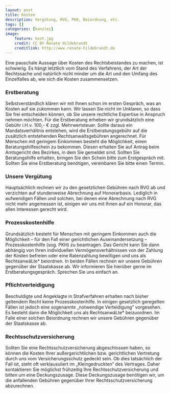```yaml
---
layout: post
title: Kosten
description: Vergütung, RVG, PKH, Beiordnung, etc.
tags: []
categories: [kanzlei]
image:
    feature: kost.jpg
    credit: CC BY Renate Hildebrandt
    creditlink: http://www.renate-hildebrandt.de
---
```


Eine pauschale Aussage über Kosten des Rechtsbeistandes zu machen, ist schwierig. Es hängt letztlich vom Stand des Verfahrens, der Art der Rechtssache und natürlich nicht minder um die Art und den Umfang des Einzelfalles ab, wie sich die Kosten zusammensetzen.  


### Erstberatung

Selbstverständlich klären wir mit Ihnen schon im ersten Gespräch, was an Kosten auf sie zukommen kann. Wir lassen Sie nicht im Unklaren, so dass Sie frei entscheiden können, ob Sie unsere rechtliche Expertise in Anspruch nehmen möchten. 
Für die Erstberatung erheben wir grundsätzlich eine Gebühr i.H.v. 100,- € zzgl. Mehrwertsteuer. Sollte daraus ein Mandatsverhältnis entstehen, wird die Erstberatungsgebühr auf die zusätzlich entstehenden Rechtsanwaltsgebühren angerechnet.
Für Menschen mit geringem Einkommen besteht die Möglichkeit, einen Beratungshilfeschein zu bekommen. Diesen erhalten Sie auf Antrag beim Amtsgericht des Bezirkes, in dem Sie gemeldet sind. Sollten Sie Beratungshilfe erhalten, bringen Sie den Schein bitte zum Erstgespräch mit.
Sollten Sie eine Erstberatung benötigen, vereinbaren Sie bitte einen Termin.  


### Unsere Vergütung

Hauptsächlich rechnen wir zu den gesetzlichen Gebühren nach RVG ab und verzichten auf stundenweise Abrechnung auf Honorarbasis. Lediglich in aufwendigen Fällen und solchen, bei denen eine Abrechnung nach RVG nicht mehr angemessen ist, einigen wir uns mit Ihnen auf ein Honorar, das allen Interessen gerecht wird.  


### Prozesskostenhilfe

Grundsätzlich besteht für Menschen mit geringem Einkommen auch die Möglichkeit – für den Fall einer gerichtlichen Auseinandersetzung – Prozesskostenhilfe (sog. PKH) zu beantragen. Das Gericht kann Sie dann abhängig von Ihren individuellen Vermögensverhältnissen von der Zahlung der Kosten befreien oder eine Ratenzahlung bewilligen und uns als RechtsanwäLte* beiordnen. In beiden Fällen rechnen wir unsere Gebühren gegenüber der Staatskasse ab.
Wir informieren Sie hierüber gerne im Erstberatungsgespräch. Sprechen Sie uns einfach an.  


### Pflichtverteidigung

Beschuldigte und Angeklagte in Strafverfahren erhalten nach bisher geltendem Recht keine Prozesskostenhilfe. In einigen gesetzlich geregelten Fällen ist jedoch eine sogenannte „notwendige Verteidigung“ vorgesehen. Es besteht dann die Möglichkeit uns als RechtsanwäLte* beizuordnen. Im Falle einer solchen Beiordnung rechnen wir unsere Gebühren gegenüber der Staatskasse ab.  


### Rechtsschutzversicherung

Sollten Sie eine Rechtsschutzversicherung abgeschlossen haben, so können die Kosten Ihrer außergerichtlichen bzw. gerichtlichen Vertretung durch uns vom Versicherungsschutz gedeckt sein. Ob dies tatsächlich der Fall ist, steht oft verklausuliert im „Kleingedruckten“ des Vertrages. Daher kontaktieren Sie möglichst frühzeitig Ihre Rechtsschutzversicherung und bitten um eine Deckungszusage. Diese Deckungszusage benötigen wir, um die anfallenden Gebühren gegenüber Ihrer Rechtsschutzversicherung abzurechnen.
